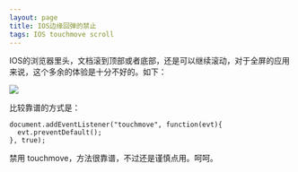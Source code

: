 ```yaml
---
layout: page
title: IOS边缘回弹的禁止
tags: IOS touchmove scroll
---
```


IOS的浏览器里头，文档滚到顶部或者底部，还是可以继续滚动，对于全屏的应用来说，这个多余的体验是十分不好的。如下：

<img src="https://cloud.githubusercontent.com/assets/2698003/2810913/958be2f6-cdf2-11e3-8266-4adf0ab7da7d.jpg" />

比较靠谱的方式是：

    document.addEventListener("touchmove", function(evt){
      evt.preventDefault();
    }, true);
    
禁用 touchmove，方法很靠谱，不过还是谨慎点用。呵呵。
